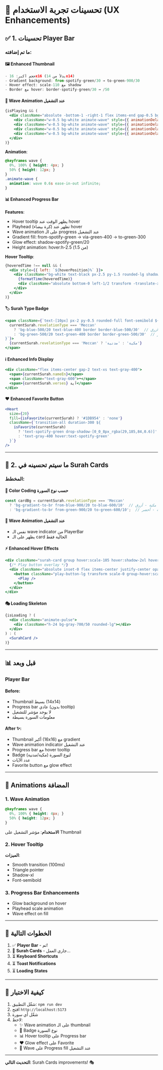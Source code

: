 # 🎨 تحسينات تجربة الاستخدام (UX Enhancements)

## ✅ 1. تحسينات Player Bar

### ما تم إضافته:

#### 🖼️ Enhanced Thumbnail
```jsx
- حجم أكبر: 16x16 (بدلاً من 14x14)
- Gradient background: from-spotify-green/30 → to-green-900/30
- Hover effect: scale-110 مع shadow
- Border مع hover: border-spotify-green/30 → /50
```

#### 🌊 Wave Animation عند التشغيل
```jsx
{isPlaying && (
  <div className="absolute -bottom-1 -right-1 flex items-end gap-0.5 bg-spotify-green rounded-full">
    <div className="w-0.5 bg-white animate-wave" style={{ animationDelay: '0ms' }}></div>
    <div className="w-0.5 bg-white animate-wave" style={{ animationDelay: '150ms' }}></div>
    <div className="w-0.5 bg-white animate-wave" style={{ animationDelay: '300ms' }}></div>
    <div className="w-0.5 bg-white animate-wave" style={{ animationDelay: '450ms' }}></div>
  </div>
)}
```

**Animation**:
```css
@keyframes wave {
  0%, 100% { height: 4px; }
  50% { height: 12px; }
}
.animate-wave {
  animation: wave 0.6s ease-in-out infinite;
}
```

#### 📊 Enhanced Progress Bar
**Features**:
- Hover tooltip يظهر الوقت عند hover
- Playhead (كرة بيضاء) تظهر عند hover
- Wave animation على الـ progress عند التشغيل
- Gradient fill: from-spotify-green → via-green-400 → to-green-300
- Glow effect: shadow-spotify-green/20
- Height animation: hover:h-2.5 (من 1.5)

**Hover Tooltip**:
```jsx
{hoveredTime !== null && (
  <div style={{ left: `${hoverPosition}%` }}>
    <div className="bg-white text-black px-2.5 py-1.5 rounded-lg shadow-xl">
      {formatTime(hoveredTime)}
      <div className="absolute bottom-0 left-1/2 transform -translate-x-1/2 translate-y-full w-0 h-0 border-4 border-transparent border-t-white"></div>
    </div>
  </div>
)}
```

#### 🏷️ Surah Type Badge
```jsx
<span className={`text-[10px] px-2 py-0.5 rounded-full font-semibold ${
  currentSurah.revelationType === 'Meccan' 
    ? 'bg-blue-500/20 text-blue-400 border border-blue-500/30'  // مكية - أزرق
    : 'bg-green-500/20 text-green-400 border border-green-500/30'  // مدنية - أخضر
}`}>
  {currentSurah.revelationType === 'Meccan' ? 'مكية' : 'مدنية'}
</span>
```

#### ℹ️ Enhanced Info Display
```jsx
<div className="flex items-center gap-2 text-xs text-gray-400">
  <span>{currentSurah.nameEn}</span>
  <span className="text-gray-600">•</span>
  <span>{currentSurah.verses} آية</span>
</div>
```

#### ❤️ Enhanced Favorite Button
```jsx
<Heart
  size={20}
  fill={isFavorite(currentSurah) ? '#1DB954' : 'none'}
  className={`transition-all duration-300 ${
    isFavorite(currentSurah) 
      ? 'text-spotify-green drop-shadow-[0_0_8px_rgba(29,185,84,0.6)]'  // Glow effect!
      : 'text-gray-400 hover:text-spotify-green'
  }`}
/>
```

---

## 🎯 2. ما سيتم تحسينه في Surah Cards

### المخطط:

#### 🎨 Color Coding حسب نوع السورة
```jsx
const cardBg = currentSurah.revelationType === 'Meccan'
  ? 'bg-gradient-to-br from-blue-900/20 to-blue-600/10'  // مكية - أزرق
  : 'bg-gradient-to-br from-green-900/20 to-green-600/10';  // مدنية - أخضر
```

#### 🌊 Wave Animation عند التشغيل
- نفس الـ wave indicator من PlayerBar
- يظهر على الـ card الحالية فقط

#### ⚡ Enhanced Hover Effects
```jsx
<div className="surah-card group hover:scale-105 hover:shadow-2xl hover:shadow-spotify-green/10 transition-all duration-300">
  {/* Play button overlay */}
  <div className="absolute inset-0 flex items-center justify-center opacity-0 group-hover:opacity-100 transition-opacity bg-black/60 backdrop-blur-sm">
    <button className="play-button-lg transform scale-0 group-hover:scale-100 transition-transform duration-300">
      <Play />
    </button>
  </div>
</div>
```

#### 🎭 Loading Skeleton
```jsx
{isLoading ? (
  <div className="animate-pulse">
    <div className="h-24 bg-gray-700/50 rounded-lg"></div>
  </div>
) : (
  <SurahCard />
)}
```

---

## 📊 قبل وبعد

### Player Bar

#### Before:
- Thumbnail بسيط (14x14)
- Progress bar عادي (بدون tooltip)
- لا يوجد مؤشر للتشغيل
- معلومات السورة بسيطة

#### After ✨:
- Thumbnail أكبر (16x16) مع gradient
- Wave animation indicator عند التشغيل
- Progress bar مع hover tooltip
- Badge لنوع السورة (مكية/مدنية)
- عدد الآيات
- Favorite button مع glow effect

---

## 🎨 Animations المضافة

### 1. Wave Animation
```css
@keyframes wave {
  0%, 100% { height: 4px; }
  50% { height: 12px; }
}
```
**الاستخدام**: مؤشر التشغيل على Thumbnail

### 2. Hover Tooltip
**الميزات**:
- Smooth transition (100ms)
- Triangle pointer
- Shadow-xl
- Font-semibold

### 3. Progress Bar Enhancements
- Glow background on hover
- Playhead scale animation
- Wave effect on fill

---

## 🚀 الخطوات التالية

1. ✅ **Player Bar** - تم!
2. 🔄 **Surah Cards** - جاري العمل...
3. ⏳ **Keyboard Shortcuts**
4. ⏳ **Toast Notifications**
5. ⏳ **Loading States**

---

## 🎯 كيفية الاختبار

1. شغّل التطبيق: `npm run dev`
2. افتح `http://localhost:5173`
3. شغّل أي سورة
4. لاحظ:
   - ✨ Wave animation على الـ thumbnail
   - 🎨 Badge نوع السورة
   - 📊 Hover tooltip على Progress bar
   - ❤️ Glow effect على Favorite
   - 🌊 Wave على Progress fill عند التشغيل

---

**التحديث التالي**: Surah Cards improvements! 🎭
